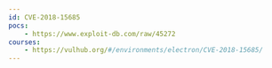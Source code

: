 ```yaml
---
id: CVE-2018-15685
pocs:
    - https://www.exploit-db.com/raw/45272
courses:
    - https://vulhub.org/#/environments/electron/CVE-2018-15685/
---
```

